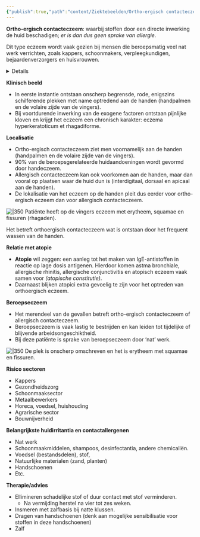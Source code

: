 ```yaml
---
{"publish":true,"path":"content/Ziektebeelden/Ortho-ergisch contacteczeem.md","permalink":"/content/ziektebeelden/ortho-ergisch-contacteczeem/","title":"Ortho-ergisch contacteczeem","tags":["Dermatologie/Inflammatoire_dermatosen/Eczeem","Ziektebeeld"]}
---
```





**Ortho-ergisch contacteczeem**: waarbij stoffen door een directe inwerking de huid beschadigen; *er is dan dus geen sprake van allergie.* 

Dit type eczeem wordt vaak gezien bij mensen die beroepsmatig veel nat werk verrichten, zoals kappers, schoonmakers, verpleegkundigen, bejaardenverzorgers en huisvrouwen.


<details> <summary>Details</summary> <p>    De huid staat dagelijks bloot aan invloeden vanuit de omgeving. De huid is doorgaans in staat zich aan te passen of zich te herstellen van blootstelling aan potentieel schadelijke invloeden. De huid kan echter ook teveel worden belast, waardoor er klinisch relevante schade ontstaat. Meestal gaat het dan om eczeem. Op hun werk, maar ook in andere situaties (bijvoorbeeld hobby en doe-het-zelf) komen patiënten in contact met allerlei stoffen, die onder andere allerlei huidafwijkingen kunnen veroorzaken. Vaak wordt de arts advies gevraagd of er een relatie is tussen deze klachten en de arbeidssituatie en soms zelfs of er gestopt moet worden met een bepaalde hobby of beroep. Dit laatste heeft vaak grote consequenties voor de patiënt.</p> </details>  


**Klinisch beeld**

- In eerste instantie ontstaan onscherp begrensde, rode, enigszins schilferende plekken met name optredend aan de handen (handpalmen en de volaire zijde van de vingers).
- Bij voortdurende inwerking van de exogene factoren ontstaan pijnlijke kloven en krijgt het eczeem een chronisch karakter: eczema hyperkeratoticum et rhagadiforme.

**Localisatie**

- Ortho-ergisch contacteczeem ziet men voornamelijk aan de handen (handpalmen en de volaire zijde van de vingers).
- 90% van de beroepsgerelateerde huidaandoeningen wordt gevormd door handeczeem.
- Allergisch contacteczeem kan ook voorkomen aan de handen, maar dan vooral op plaatsen waar de huid dun is (interdigitaal, dorsaal en apicaal aan de handen).
- De lokalisatie van het eczeem op de handen pleit dus eerder voor ortho-ergisch eczeem dan voor allergisch contacteczeem.


![|350](https://i.imgur.com/zU3zZua.png)
Patiënte heeft op de vingers eczeem met erytheem, squamae en fissuren (rhagaden). 

Het betreft orthoergisch contacteczeem wat is ontstaan door het frequent wassen van de handen. 

**Relatie met atopie**

- **Atopie** wil zeggen: een aanleg tot het maken van IgE-antistoffen in reactie op lage dosis antigenen. Hierdoor komen astma bronchiale, allergische rhinitis, allergische conjunctivitis en atopisch eczeem vaak samen voor *(atopische constitutie)*.
- Daarnaast blijken atopici extra gevoelig te zijn voor het optreden van orthoergisch eczeem.

**Beroepseczeem**

- Het merendeel van de gevallen betreft ortho-ergisch contacteczeem of allergisch contacteczeem.
- Beroepseczeem is vaak lastig te bestrijden en kan leiden tot tijdelijke of blijvende arbeidsongeschiktheid.
- Bij deze patiënte is sprake van beroepseczeem door ‘nat’ werk.


![|350](https://i.imgur.com/X0ddlUF.png)
De plek is onscherp omschreven en het is erytheem met squamae en fissuren.

**Risico sectoren**

- Kappers
- Gezondheidszorg
- Schoonmaaksector
- Metaalbewerkers
- Horeca, voedsel, huishouding
- Agrarische sector
- Bouwnijverheid

**Belangrijkste huidirritantia en contactallergenen**

- Nat werk
- Schoonmaakmiddelen, shampoos, desinfectantia, andere chemicaliën.
- Voedsel (bestandsdelen), stof,
- Natuurlijke materialen (zand, planten)
- Handschoenen
- Etc.

**Therapie/advies**

- Ellimineren schadelijke stof of duur contact met stof verminderen.
    - Na vermijding herstel na vier tot zes weken.
- Insmeren met zalfbasis bij natte klussen.
- Dragen van handschoenen (denk aan mogelijke sensibilisatie voor stoffen in deze handschoenen)
- Zalf